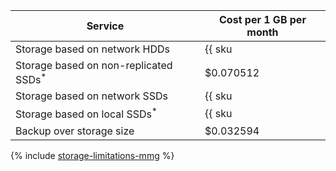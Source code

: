 | Service | Cost per 1 GB per month |
|-------------------------------------------------------|-------------------------------------------------------------|
| Storage based on network HDDs | {{ sku|USD|mdb.cluster.network-hdd.mongodb|month|string }} |
| Storage based on non-replicated SSDs<sup>*</sup> | $0.070512 |
| Storage based on network SSDs | {{ sku|USD|mdb.cluster.network-nvme.mongodb|month|string }} |
| Storage based on local SSDs<sup>*</sup> | {{ sku|USD|mdb.cluster.local-nvme.mongodb|month|string }} |
| Backup over storage size | $0.032594 |

{% include [storage-limitations-mmg](../../_includes/mdb/mmg/storage-limitations-note.md) %}

